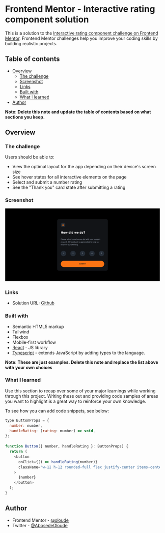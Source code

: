 # Frontend Mentor - Interactive rating component solution

This is a solution to the [Interactive rating component challenge on Frontend Mentor](https://www.frontendmentor.io/challenges/interactive-rating-component-koxpeBUmI). Frontend Mentor challenges help you improve your coding skills by building realistic projects.

## Table of contents

- [Overview](#overview)
  - [The challenge](#the-challenge)
  - [Screenshot](#screenshot)
  - [Links](#links)
  - [Built with](#built-with)
  - [What I learned](#what-i-learned)
- [Author](#author)

**Note: Delete this note and update the table of contents based on what sections you keep.**

## Overview

### The challenge

Users should be able to:

- View the optimal layout for the app depending on their device's screen size
- See hover states for all interactive elements on the page
- Select and submit a number rating
- See the "Thank you" card state after submitting a rating

### Screenshot

![preview](./public/preview.png)

### Links

- Solution URL: [Github](https://github.com/oloude)

### Built with

- Semantic HTML5 markup
- Tailwind
- Flexbox
- Mobile-first workflow
- [React](https://reactjs.org/) - JS library
- [Typescript](https://www.typescriptlang.org/) - extends JavaScript by adding types to the language.

**Note: These are just examples. Delete this note and replace the list above with your own choices**

### What I learned

Use this section to recap over some of your major learnings while working through this project. Writing these out and providing code samples of areas you want to highlight is a great way to reinforce your own knowledge.

To see how you can add code snippets, see below:

```js
type ButtonProps = {
  number: number,
  handleRating: (rating: number) => void,
};

function Button({ number, handleRating }: ButtonProps) {
  return (
    <button
      onClick={() => handleRating(number)}
      className="w-12 h-12 rounded-full flex justify-center items-center bg-dBlue text-lGray font-medium text-base active:bg-white active:text-vDBlue hover:bg-orange hover:text-vDBlue"
    >
      {number}
    </button>
  );
}
```

## Author

- Frontend Mentor - [@oloude](https://www.frontendmentor.io/profile/oloude)
- Twitter - [@AbosedeOloude](https://www.twitter.com/AbosedeOloude)
